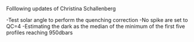 Folllowing updates of Christina Schallenberg

-Test solar angle to perform the quenching correction
-No spike are set to QC=4 
-Estimating the dark as the median of the minimum of the first five profiles reaching 950dbars
